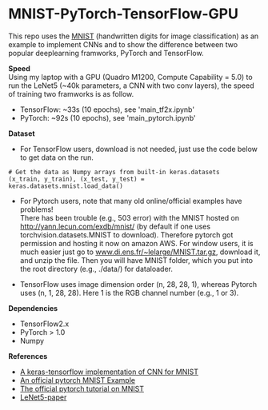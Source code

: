 # MNIST-PyTorch-TensorFlow-GPU
This repo uses the [MNIST](http://yann.lecun.com/exdb/mnist/) (handwritten digits for image classification) as an example to implement CNNs and to show the difference between two popular deeplearning framworks, PyTorch and TensorFlow.  

**Speed**  
Using my laptop with a GPU (Quadro M1200, Compute Capability = 5.0) to run the LeNet5 (~40k parameters, a CNN with two conv layers), the speed of training two framworks is as follow.

- TensorFlow: ~33s (10 epochs), see 'main_tf2x.ipynb' 
- PyTorch: ~92s (10 epochs), see 'main_pytorch.ipynb'


**Dataset**   
- For TensorFlow users, download is not needed, just use the code below to get data on the run.
```
# Get the data as Numpy arrays from built-in keras.datasets
(x_train, y_train), (x_test, y_test) = keras.datasets.mnist.load_data()
```

- For Pytorch users, note that many old online/official examples have problems!  
There has been trouble (e.g., 503 error) with the MNIST hosted on http://yann.lecun.com/exdb/mnist/ (by default if one uses torchvision.datasets.MNIST to download). Therefore pytorch got permission and hosting it now on amazon AWS.
For window users, it is much easier just go to www.di.ens.fr/~lelarge/MNIST.tar.gz, download it, and unzip the file. Then you will have MNIST folder, which you put into the root directory (e.g., ./data/) for dataloader.

- TensorFlow uses image dimension order (n, 28, 28, 1), whereas Pytorch uses (n, 1, 28, 28). Here 1 is the RGB channel number (e.g., 1 or 3).


**Dependencies**
- TensorFlow2.x
- PyTorch > 1.0
- Numpy


**References**   
- [A keras-tensorflow implementation of CNN for MNIST](https://keras.io/examples/vision/mnist_convnet/)
- [An official pytorch MNIST Example](https://github.com/pytorch/examples/tree/master/mnist)
- [The official pytorch tutorial on MNIST](https://pytorch.org/tutorials/beginner/blitz/neural_networks_tutorial.html#sphx-glr-beginner-blitz-neural-networks-tutorial-py)
- [LeNet5-paper](http://yann.lecun.com/exdb/publis/pdf/lecun-98.pdf)
